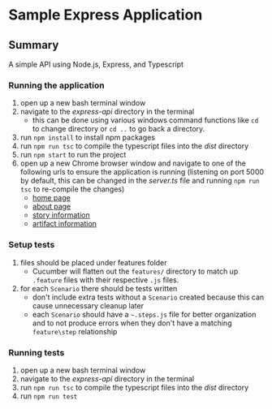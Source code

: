 # Sample Express Application

## Summary
A simple API using Node.js, Express, and Typescript

### Running the application

1. open up a new bash terminal window
2. navigate to the _express-api_ directory in the terminal
    * this can be done using various windows command functions like ```cd``` to change directory or ```cd ..``` to go back a directory.
3. run ```npm install``` to install npm packages
4. run ```npm run tsc``` to compile the typescript files into the _dist_ directory
4. run ```npm start``` to run the project
5. open up a new Chrome browser window and navigate to one of the following urls to ensure the application is running (listening on port 5000 by default, this can be changed in the *server.ts* file and running ```npm run tsc``` to re-compile the changes)
    * [home page](http://localhost:5000/)
    * [about page](http://localhost:5000/about)
    * [story information](http://localhost:5000/getallstories)
    * [artifact information](http://localhost:5000/getallartifacts)

### Setup tests
1. files should be placed under features folder
    * Cucumber will flatten out the ```features/``` directory to match up ```.feature``` files with their respective ```.js``` files.
2. for each ```Scenario``` there should be tests written
    * don't include extra tests without a ```Scenario``` created because this can cause unnecessary cleanup later
    * each ```Scenario``` should have a ```~.steps.js``` file for better organization and to not produce errors when they don't have a matching ```feature\step``` relationship

### Running tests
1. open up a new bash terminal window
2. navigate to the _express-api_ directory in the terminal
3. run ```npm run tsc``` to compile the typescript files into the _dist_ directory
4. run ```npm run test```

    